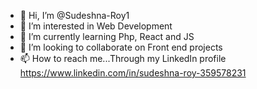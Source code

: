 - 👋 Hi, I’m @Sudeshna-Roy1
- 👀 I’m interested in Web Development 
- 🌱 I’m currently learning Php, React and JS
- 💞️ I’m looking to collaborate on Front end projects 
- 📫 How to reach me...Through my LinkedIn profile
https://www.linkedin.com/in/sudeshna-roy-359578231 

<!---
Sudeshna-Roy1/Sudeshna-Roy1 is a ✨ special ✨ repository because its `README.md` (this file) appears on your GitHub profile.
You can click the Preview link to take a look at your changes.
--->
